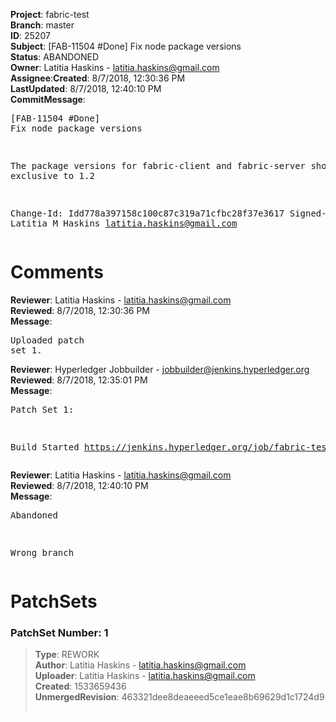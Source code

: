 <strong>Project</strong>: fabric-test</br><strong>Branch</strong>: master<br><strong>ID</strong>: 25207<br><strong>Subject</strong>: [FAB-11504 #Done] Fix node package versions<br><strong>Status</strong>: ABANDONED<br><strong>Owner</strong>: Latitia Haskins - latitia.haskins@gmail.com<br><strong>Assignee</strong>:<strong>Created</strong>: 8/7/2018, 12:30:36 PM<br><strong>LastUpdated</strong>: 8/7/2018, 12:40:10 PM<br><strong>CommitMessage</strong>:<br><pre>[FAB-11504 #Done] Fix node package versions

The package versions for fabric-client and
fabric-server should be exclusive to 1.2

Change-Id: Idd778a397158c100c87c319a71cfbc28f37e3617
Signed-off-by: Latitia M Haskins <latitia.haskins@gmail.com>
</pre><h1>Comments</h1><strong>Reviewer</strong>: Latitia Haskins - latitia.haskins@gmail.com<br><strong>Reviewed</strong>: 8/7/2018, 12:30:36 PM<br><strong>Message</strong>: <pre>Uploaded patch set 1.</pre><strong>Reviewer</strong>: Hyperledger Jobbuilder - jobbuilder@jenkins.hyperledger.org<br><strong>Reviewed</strong>: 8/7/2018, 12:35:01 PM<br><strong>Message</strong>: <pre>Patch Set 1:

Build Started https://jenkins.hyperledger.org/job/fabric-test-verify-x86_64/1675/</pre><strong>Reviewer</strong>: Latitia Haskins - latitia.haskins@gmail.com<br><strong>Reviewed</strong>: 8/7/2018, 12:40:10 PM<br><strong>Message</strong>: <pre>Abandoned

Wrong branch</pre><h1>PatchSets</h1><h3>PatchSet Number: 1</h3><blockquote><strong>Type</strong>: REWORK<br><strong>Author</strong>: Latitia Haskins - latitia.haskins@gmail.com<br><strong>Uploader</strong>: Latitia Haskins - latitia.haskins@gmail.com<br><strong>Created</strong>: 1533659436<br><strong>UnmergedRevision</strong>: 463321dee8deaeeed5ce1eae8b69629d1c1724d9<br><br></blockquote>